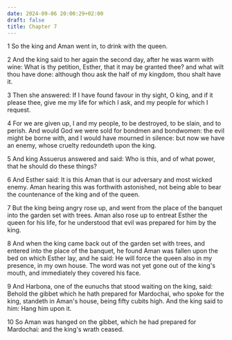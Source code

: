 ```yaml
---
date: 2024-09-06 20:00:29+02:00
draft: false
title: Chapter 7
---
```




1 So the king and Aman went in, to drink with the queen.

2 And the king said to her again the second day, after he was warm with wine: What is thy petition, Esther, that it may be granted thee? and what wilt thou have done: although thou ask the half of my kingdom, thou shalt have it.

3 Then she answered: If I have found favour in thy sight, O king, and if it please thee, give me my life for which I ask, and my people for which I request.

4 For we are given up, I and my people, to be destroyed, to be slain, and to perish. And would God we were sold for bondmen and bondwomen: the evil might be borne with, and I would have mourned in silence: but now we have an enemy, whose cruelty redoundeth upon the king.

5 And king Assuerus answered and said: Who is this, and of what power, that he should do these things?

6 And Esther said: It is this Aman that is our adversary and most wicked enemy. Aman hearing this was forthwith astonished, not being able to bear the countenance of the king and of the queen.

7 But the king being angry rose up, and went from the place of the banquet into the garden set with trees. Aman also rose up to entreat Esther the queen for his life, for he understood that evil was prepared for him by the king.

8 And when the king came back out of the garden set with trees, and entered into the place of the banquet, he found Aman was fallen upon the bed on which Esther lay, and he said: He will force the queen also in my presence, in my own house. The word was not yet gone out of the king's mouth, and immediately they covered his face.

9 And Harbona, one of the eunuchs that stood waiting on the king, said: Behold the gibbet which he hath prepared for Mardochai, who spoke for the king, standeth in Aman's house, being fifty cubits high. And the king said to him: Hang him upon it.

10 So Aman was hanged on the gibbet, which he had prepared for Mardochai: and the king's wrath ceased.


